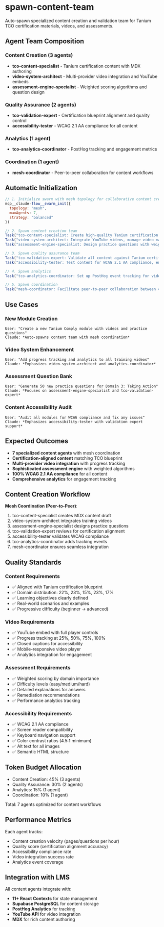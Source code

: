 # spawn-content-team

Auto-spawn specialized content creation and validation team for Tanium TCO certification materials, videos, and assessments.

## Agent Team Composition

### Content Creation (3 agents)
- **tco-content-specialist** - Tanium certification content with MDX authoring
- **video-system-architect** - Multi-provider video integration and YouTube embeds
- **assessment-engine-specialist** - Weighted scoring algorithms and question design

### Quality Assurance (2 agents)
- **tco-validation-expert** - Certification blueprint alignment and quality control
- **accessibility-tester** - WCAG 2.1 AA compliance for all content

### Analytics (1 agent)
- **tco-analytics-coordinator** - PostHog tracking and engagement metrics

### Coordination (1 agent)
- **mesh-coordinator** - Peer-to-peer collaboration for content workflows

## Automatic Initialization

```javascript
// 1. Initialize swarm with mesh topology for collaborative content creation
mcp__claude-flow__swarm_init({
  topology: "mesh",
  maxAgents: 7,
  strategy: "balanced"
})

// 2. Spawn content creation team
Task("tco-content-specialist: Create high-quality Tanium certification content in MDX format, aligned with TCO blueprint (22%, 23%, 15%, 23%, 17% domain distribution)")
Task("video-system-architect: Integrate YouTube videos, manage video manifest, implement progress tracking (25%, 50%, 75%, 100% milestones)")
Task("assessment-engine-specialist: Design practice questions with weighted scoring, difficulty levels (easy/medium/hard), and domain-specific algorithms")

// 3. Spawn quality assurance team
Task("tco-validation-expert: Validate all content against Tanium certification requirements, ensure accuracy and completeness of learning objectives")
Task("accessibility-tester: Test content for WCAG 2.1 AA compliance, ensure screen reader compatibility, keyboard navigation, and inclusive design")

// 4. Spawn analytics
Task("tco-analytics-coordinator: Set up PostHog event tracking for video views, assessment completion, and learning path progression")

// 5. Spawn coordination
Task("mesh-coordinator: Facilitate peer-to-peer collaboration between content agents, ensure consistent quality and seamless integration")
```

## Use Cases

### New Module Creation
```
User: "Create a new Tanium Comply module with videos and practice questions"
Claude: *Auto-spawns content team with mesh coordination*
```

### Video System Enhancement
```
User: "Add progress tracking and analytics to all training videos"
Claude: *Emphasizes video-system-architect and analytics-coordinator*
```

### Assessment Question Bank
```
User: "Generate 50 new practice questions for Domain 3: Taking Action"
Claude: *Focuses on assessment-engine-specialist and tco-validation-expert*
```

### Content Accessibility Audit
```
User: "Audit all modules for WCAG compliance and fix any issues"
Claude: *Emphasizes accessibility-tester with validation expert support*
```

## Expected Outcomes

- **7 specialized content agents** with mesh coordination
- **Certification-aligned content** matching TCO blueprint
- **Multi-provider video integration** with progress tracking
- **Sophisticated assessment engine** with weighted algorithms
- **100% WCAG 2.1 AA compliance** for all content
- **Comprehensive analytics** for engagement tracking

## Content Creation Workflow

**Mesh Coordination (Peer-to-Peer)**:
1. tco-content-specialist creates MDX content draft
2. video-system-architect integrates training videos
3. assessment-engine-specialist designs practice questions
4. tco-validation-expert reviews for certification alignment
5. accessibility-tester validates WCAG compliance
6. tco-analytics-coordinator adds tracking events
7. mesh-coordinator ensures seamless integration

## Quality Standards

### Content Requirements
- ✅ Aligned with Tanium certification blueprint
- ✅ Domain distribution: 22%, 23%, 15%, 23%, 17%
- ✅ Learning objectives clearly defined
- ✅ Real-world scenarios and examples
- ✅ Progressive difficulty (beginner → advanced)

### Video Requirements
- ✅ YouTube embed with full player controls
- ✅ Progress tracking at 25%, 50%, 75%, 100%
- ✅ Closed captions for accessibility
- ✅ Mobile-responsive video player
- ✅ Analytics integration for engagement

### Assessment Requirements
- ✅ Weighted scoring by domain importance
- ✅ Difficulty levels (easy/medium/hard)
- ✅ Detailed explanations for answers
- ✅ Remediation recommendations
- ✅ Performance analytics tracking

### Accessibility Requirements
- ✅ WCAG 2.1 AA compliance
- ✅ Screen reader compatibility
- ✅ Keyboard navigation support
- ✅ Color contrast ratios (4.5:1 minimum)
- ✅ Alt text for all images
- ✅ Semantic HTML structure

## Token Budget Allocation

- Content Creation: 45% (3 agents)
- Quality Assurance: 30% (2 agents)
- Analytics: 15% (1 agent)
- Coordination: 10% (1 agent)

Total: 7 agents optimized for content workflows

## Performance Metrics

Each agent tracks:
- Content creation velocity (pages/questions per hour)
- Quality score (certification alignment accuracy)
- Accessibility compliance rate
- Video integration success rate
- Analytics event coverage

## Integration with LMS

All content agents integrate with:
- **11+ React Contexts** for state management
- **Supabase PostgreSQL** for content storage
- **PostHog Analytics** for tracking
- **YouTube API** for video integration
- **MDX** for rich content authoring

